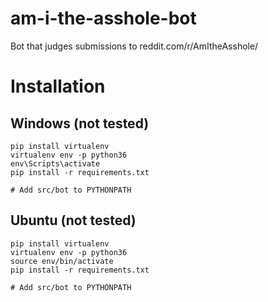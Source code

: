 # am-i-the-asshole-bot
Bot that judges submissions to reddit.com/r/AmItheAsshole/



# Installation
## Windows (not tested)
```
pip install virtualenv
virtualenv env -p python36
env\Scripts\activate
pip install -r requirements.txt

# Add src/bot to PYTHONPATH
```

## Ubuntu (not tested)
```
pip install virtualenv
virtualenv env -p python36
source env/bin/activate
pip install -r requirements.txt

# Add src/bot to PYTHONPATH
```